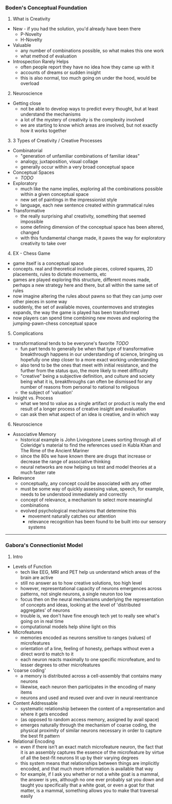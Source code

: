 ### Boden's Conceptual Foundation
1. What is Creativity
  * New - if you had the solution, you'd already have been there
    - P-Novelty
    - H-Novelty
  * Valuable
    - any number of combinations possible, so what makes this one work
    - what method of evaluation
  * Introspection Rarely Helps
    - often people report they have no idea how they came up with it
    - accounts of dreams or sudden insight
    - this is also normal, too much going on under the hood, would be overload

2. Neuroscience
  * Getting close
    - not be able to develop ways to predict every thought, but at least understand the mechanisms
    - a lot of the mystery of creativity is the complexity involved
    - we are starting to know which areas are involved, but not exactly how it works together

3. 3 Types of Creativity / Creative Processes
  * Combinatorial
    - "generation of unfamiliar combinations of familiar ideas"
    - analogy, juxtaposition, visual collage
    - generally occur within a very broad conceptual space
  * Conceptual Spaces
    - *TODO*
  * Exploratory
    - much like the name implies, exploring all the combinations possible within a given conceptual space
    - new set of paintings in the impressionist style
    - language, each new sentence created within grammatical rules
  * Transformative
    - the really surprising aha! creativity, something that seemed impossible
    - some defining dimension of the conceptual space has been altered, changed
    - with this fundamental change made, it paves the way for exploratory creativity to take over

4. EX - Chess Game
  * game itself is a conceptual space
  * concepts. real and theoretical include pieces, colored squares, 2D placements, rules to dictate movements, etc
  * games are played exploring this structure, different moves made, perhaps a new strategy here and there, but all within the same set of rules
  * now imagine altering the rules about pawns so that they can jump over other pieces in some way
  * suddenly, the set of available moves, countermoves and strategies expands, the way the game is played has been transformed
  * now players can spend time combining new moves and exploring the jumping-pawn-chess conceptual space

5. Complications
  * transformational tends to be everyone's favorite *TODO*
    - fun part tends to generally be when that type of transformative breakthrough happens in our understanding of science, bringing us hopefully one step closer to a more exact working understanding
    - also tend to be the ones that meet with initial resistance, and the further from the status quo, the more likely to meet difficulty
    - "creative" being a subjective definition, and culture and society being what it is, breakthroughs can often be dismissed for any number of reasons from personal to national to religious
    - the subject of 'valuation'
  * Insight vs. Process
    - what we tend to value as a single artifact or product is really the end result of a longer process of creative insight and evaluation
    - can ask then what aspect of an idea is creative, and in which way

6. Neuroscience
  * Associative Memory
    - historical example is John Livingstone Lowes sorting through all of Coleridge's material to find the references used in Kubla Khan and The Rime of the Ancient Mariner
    - since the 80s we have known there are drugs that increase or decrease the range of associative thinking
    - neural networks are now helping us test and model theories at a much faster rate
  * Relevance
    - conceptually, any concept could be associated with any other
    - must be some way of quickly assessing value, speech, for example, needs to be understood immediately and correctly
    - concept of relevance, a mechanism to select more meaningful combinations
    - evolved psychological mechanisms that determine this
      - movement naturally catches our attention
      - relevance recognition has been found to be built into our sensory systems
---
### Gabora's Connectionist Model
1. Intro
  * Levels of Function
    - tech like EEG, MRI and PET help us understand which areas of the brain are active
    - still no answer as to how creative solutions, too high level
    - however, representational capacity of neurons emergences across patterns, not single neurons, a single neuron too low
    - focus then on the neural mechanisms underlying the representation of concepts and ideas, looking at the level of 'distributed aggregates' of neurons
    - trouble is, we don't have fine enough tech yet to really see what's going on in real time
    - computational models help shine light on this
  * Microfeatures
    - memories encoded as neurons sensitive to ranges (values) of microfeatures
    - orientation of a line, feeling of honesty, perhaps without even a direct word to match to it
    - each neuron reacts maximally to one specific microfeature, and to lesser degrees to other microfeatures
  * 'coarse coding'
    - a memory is distributed across a cell-assembly that contains many neurons
    - likewise, each neuron then participates in the encoding of many items
    - neurons and used and reused over and over in neural reentrance
  * Content Addressable
    - systematic relationship between the content of a representation and where it gets encoded
    - (as opposed to random access memory, assigned by avail space)
    - emerges naturally through the mechanism of coarse coding, the physical proximity of similar neurons necessary in order to capture the best fit pattern
  * Relational Encoding
    - even if there isn't an exact match microfeature neuron, the fact that it is an assembly captures the essence of the microfeature by virtue of all the best-fit neurons lit up by their varying degrees
    - this system means that relationships between things are implicitly encoded, and that much more information is available that way
    - for example, if I ask you whether or not a white goat is a mammal, the answer is yes, although no one ever probably sat you down and taught you specifically that a white goat, or even a goat for that matter, is a mammal, something allows you to make that traversal easily
